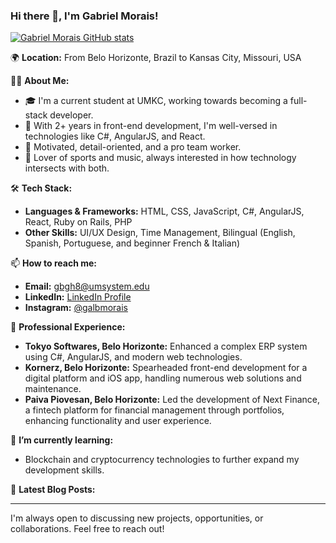 ### Hi there 👋, I'm Gabriel Morais!

[![Gabriel Morais GitHub stats](https://github-readme-stats.vercel.app/api?username=gabmos&count_private=true&show_icons=true&theme=default)](https://github.com/gabmos)

🌍 **Location:** From Belo Horizonte, Brazil to Kansas City, Missouri, USA

👨‍💻 **About Me:**
- 🎓 I'm a current student at UMKC, working towards becoming a full-stack developer.
- 💼 With 2+ years in front-end development, I'm well-versed in technologies like C#, AngularJS, and React.
- 🌟 Motivated, detail-oriented, and a pro team worker.
- 🎵 Lover of sports and music, always interested in how technology intersects with both.

🛠 **Tech Stack:**
- **Languages & Frameworks:** HTML, CSS, JavaScript, C#, AngularJS, React, Ruby on Rails, PHP
- **Other Skills:** UI/UX Design, Time Management, Bilingual (English, Spanish, Portuguese, and beginner French & Italian)

📫 **How to reach me:**
- **Email:** gbgh8@umsystem.edu
- **LinkedIn:** [LinkedIn Profile](https://www.linkedin.com/in/galbmorais)
- **Instagram:** [@galbmorais](https://instagram.com/galbmorais)

🚀 **Professional Experience:**
- **Tokyo Softwares, Belo Horizonte:** Enhanced a complex ERP system using C#, AngularJS, and modern web technologies.
- **Kornerz, Belo Horizonte:** Spearheaded front-end development for a digital platform and iOS app, handling numerous web solutions and maintenance.
- **Paiva Piovesan, Belo Horizonte:** Led the development of Next Finance, a fintech platform for financial management through portfolios, enhancing functionality and user experience.

🌱 **I’m currently learning:**
- Blockchain and cryptocurrency technologies to further expand my development skills.

📕 **Latest Blog Posts:**
<!-- BLOG-POST-LIST:START -->
<!-- BLOG-POST-LIST:END -->

---

I'm always open to discussing new projects, opportunities, or collaborations. Feel free to reach out!
